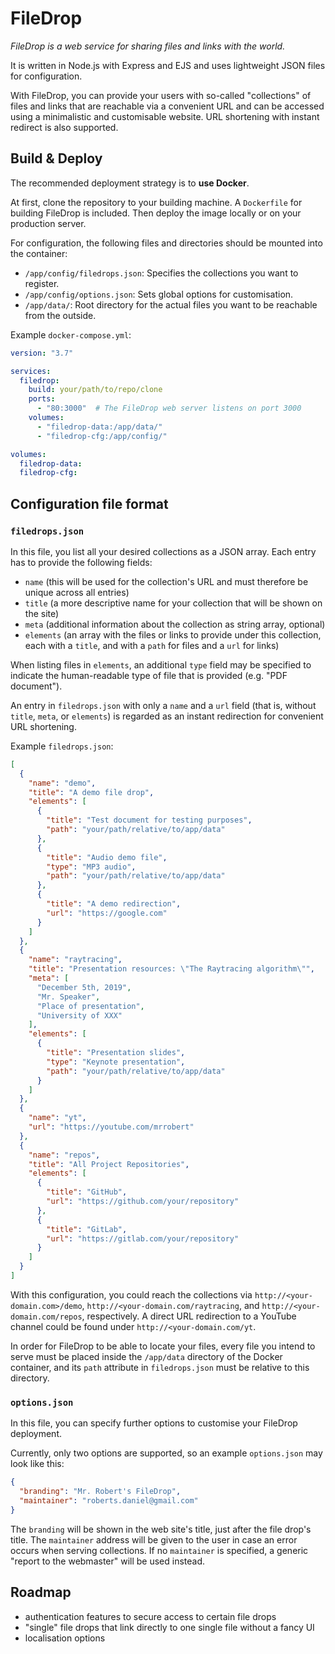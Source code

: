 # FileDrop
*FileDrop is a web service for sharing files and links with the world.*

It is written in Node.js with Express and EJS and uses lightweight JSON files for configuration.

With FileDrop, you can provide your users with so-called "collections" of files and links that are reachable via a convenient URL and can be accessed using a minimalistic and customisable website. 
URL shortening with instant redirect is also supported.

## Build & Deploy
The recommended deployment strategy is to **use Docker**.

At first, clone the repository to your building machine.
A `Dockerfile` for building FileDrop is included.
Then deploy the image locally or on your production server.

For configuration, the following files and directories should be mounted into the container:
- `/app/config/filedrops.json`: Specifies the collections you want to register.
- `/app/config/options.json`: Sets global options for customisation.
- `/app/data/`: Root directory for the actual files you want to be reachable from the outside.

Example `docker-compose.yml`:

```yaml
version: "3.7"

services:
  filedrop:
    build: your/path/to/repo/clone
    ports:
      - "80:3000"  # The FileDrop web server listens on port 3000
    volumes:
      - "filedrop-data:/app/data/"
      - "filedrop-cfg:/app/config/"

volumes:
  filedrop-data:
  filedrop-cfg:
```

## Configuration file format

### `filedrops.json`

In this file, you list all your desired collections as a JSON array. Each entry has to provide the following fields:

- `name` (this will be used for the collection's URL and must therefore be unique across all entries)
- `title` (a more descriptive name for your collection that will be shown on the site)
- `meta` (additional information about the collection as string array, optional)
- `elements` (an array with the files or links to provide under this collection, each with a `title`, and with a `path` for files and a `url` for links)

When listing files in `elements`, an additional `type` field may be specified to indicate the human-readable type of file that is provided (e.g. "PDF document").

An entry in `filedrops.json` with only a `name` and a `url` field (that is, without `title`, `meta`, or `elements`) is regarded as an instant redirection for convenient URL shortening.

Example `filedrops.json`:

```json
[
  {
    "name": "demo",
    "title": "A demo file drop",
    "elements": [
      {
        "title": "Test document for testing purposes",
        "path": "your/path/relative/to/app/data"
      },
      {
        "title": "Audio demo file",
        "type": "MP3 audio",
        "path": "your/path/relative/to/app/data"
      },
      {
        "title": "A demo redirection",
        "url": "https://google.com"
      }
    ]
  },
  {
    "name": "raytracing",
    "title": "Presentation resources: \"The Raytracing algorithm\"",
    "meta": [
      "December 5th, 2019",
      "Mr. Speaker",
      "Place of presentation",
      "University of XXX"
    ],
    "elements": [
      {
        "title": "Presentation slides",
        "type": "Keynote presentation",
        "path": "your/path/relative/to/app/data"
      }
    ]
  },
  {
    "name": "yt",
    "url": "https://youtube.com/mrrobert"
  },
  {
    "name": "repos",
    "title": "All Project Repositories",
    "elements": [
      {
        "title": "GitHub",
        "url": "https://github.com/your/repository"
      },
      {
        "title": "GitLab",
        "url": "https://gitlab.com/your/repository"
      }
    ]
  }
]
```

With this configuration, you could reach the collections via `http://<your-domain.com>/demo`, `http://<your-domain.com/raytracing`, and `http://<your-domain.com/repos`, respectively. A direct URL redirection to a YouTube channel could be found under `http://<your-domain.com/yt`.

In order for FileDrop to be able to locate your files, every file you intend to serve must be placed inside the `/app/data` directory of the Docker container, and its `path` attribute in `filedrops.json` must be relative to this directory.
      
### `options.json`
In this file, you can specify further options to customise your FileDrop deployment.

Currently, only two options are supported, so an example `options.json` may look like this:

```json
{
  "branding": "Mr. Robert's FileDrop",
  "maintainer": "roberts.daniel@gmail.com"
}
```

The `branding` will be shown in the web site's title, just after the file drop's title.
The `maintainer` address will be given to the user in case an error occurs when serving collections. If no `maintainer` is specified, a generic "report to the webmaster" will be used instead.

## Roadmap

- authentication features to secure access to certain file drops 
- "single" file drops that link directly to one single file without a fancy UI
- localisation options

